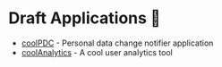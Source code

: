 # Draft Applications 📢

<!-- - [coolArmory](details/coolarmory.html) - A armory full of [Progressive Web Applications](https://en.wikipedia.org/wiki/Progressive_web_applications)
- [coolCode](details/coolcode.html) - A browser based code editor environment -->
- [coolPDC](details/coolpdc.html) - Personal data change notifier application
- [coolAnalytics](details/coolanalytics.html) - A cool user analytics tool